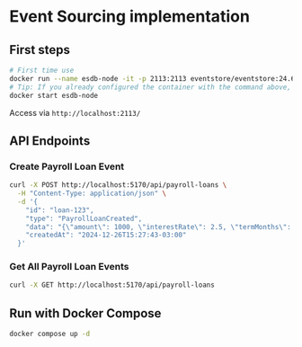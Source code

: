 # Event Sourcing implementation

## First steps

```bash
# First time use
docker run --name esdb-node -it -p 2113:2113 eventstore/eventstore:24.6.0-jammy --insecure --run-projections=All --enable-atom-pub-over-http
# Tip: If you already configured the container with the command above, next time you need to run the DB just run
docker start esdb-node
```

Access via `http://localhost:2113/`

## API Endpoints

### Create Payroll Loan Event

```bash
curl -X POST http://localhost:5170/api/payroll-loans \
  -H "Content-Type: application/json" \
  -d '{
    "id": "loan-123",
    "type": "PayrollLoanCreated",
    "data": "{\"amount\": 1000, \"interestRate\": 2.5, \"termMonths\": 12}",
    "createdAt": "2024-12-26T15:27:43-03:00"
  }'
```

### Get All Payroll Loan Events

```bash
curl -X GET http://localhost:5170/api/payroll-loans
```

## Run with Docker Compose

```bash
docker compose up -d
```